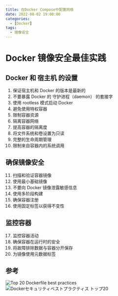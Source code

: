 ```yaml
---
title: 在Docker Compose中配置网络 
date: 2022-08-02 19:00:00
categories: 
  - [Docker]
tags: 
  - 镜像安全
---
```


# Docker 镜像安全最佳实践 

## Docker 和 宿主机 的设置
1. 保证宿主机和 Docker 的版本是最新的
2. 不要暴露 Docker 的 守护进程（daemon） 的套接字
3. 使用 rootless 模式启动 Docker
4. 避免使用特权容器
5. 限制容器资源
6. 隔离容器网络
7. 提高容器的隔离度
8. 将文件系统和卷设置为只读
9. 完整的生命周期管理
10. 限制来自容器内的系统调用

## 确保镜像安全
11. 扫描和验证容器镜像
12. 使用最小基础镜像
13. 不要向 Docker 镜像泄露敏感信息
14. 使用多阶段构建
15. 确保容器注册
16. 使用固定标签以获得不变性

## 监控容器
17. 监控容器活动
18. 确保容器在运行时的安全
19. 将故障排除数据与容器分开保存
20. 为镜像使用元数据标签


## 参考
![Top 20 Dockerfile best practices](https://sysdig.com/blog/dockerfile-best-practices/)
![Dockerセキュリティベストプラクティス トップ20](https://www.creationline.com/lab/aquasecurity/43087)